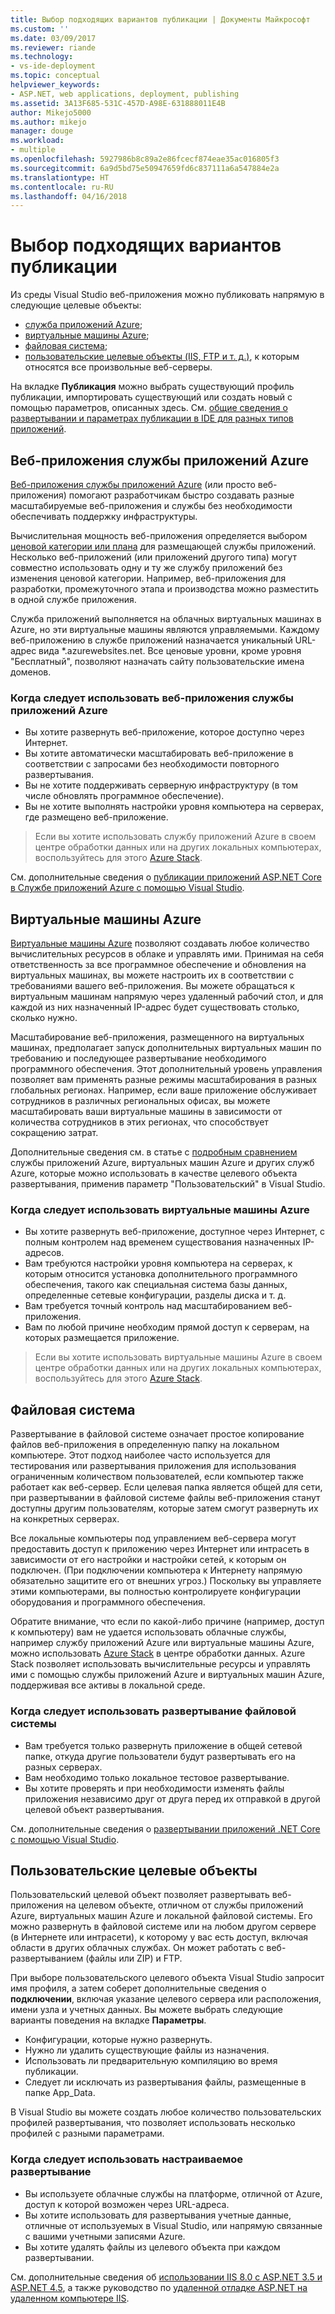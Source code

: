 ```yaml
---
title: Выбор подходящих вариантов публикации | Документы Майкрософт
ms.custom: ''
ms.date: 03/09/2017
ms.reviewer: riande
ms.technology:
- vs-ide-deployment
ms.topic: conceptual
helpviewer_keywords:
- ASP.NET, web applications, deployment, publishing
ms.assetid: 3A13F685-531C-457D-A98E-631888011E4B
author: Mikejo5000
ms.author: mikejo
manager: douge
ms.workload:
- multiple
ms.openlocfilehash: 5927986b8c89a2e86fcecf874eae35ac016805f3
ms.sourcegitcommit: 6a9d5bd75e50947659fd6c837111a6a547884e2a
ms.translationtype: HT
ms.contentlocale: ru-RU
ms.lasthandoff: 04/16/2018
---
```

# Выбор подходящих вариантов публикации

Из среды Visual Studio веб-приложения можно публиковать напрямую в следующие целевые объекты:

- [служба приложений Azure](#azure-app-service);
- [виртуальные машины Azure](#azure-virtual-machines);
- [файловая система](#file-system);
- [пользовательские целевые объекты (IIS, FTP и т. д.)](#custom-targets), к которым относятся все произвольные веб-серверы.

На вкладке **Публикация** можно выбрать существующий профиль публикации, импортировать существующий или создать новый с помощью параметров, описанных здесь. См. [общие сведения о развертывании и параметрах публикации в IDE для разных типов приложений](../../deployment/deploying-applications-services-and-components.md).

## Веб-приложения службы приложений Azure

[Веб-приложения службы приложений Azure](/azure/app-service/app-service-web-overview) (или просто веб-приложения) помогают разработчикам быстро создавать разные масштабируемые веб-приложения и службы без необходимости обеспечивать поддержку инфраструктуры.

Вычислительная мощность веб-приложения определяется выбором [ценовой категории или плана](/azure/app-service/azure-web-sites-web-hosting-plans-in-depth-overview) для размещающей службы приложений. Несколько веб-приложений (или приложений другого типа) могут совместно использовать одну и ту же службу приложений без изменения ценовой категории. Например, веб-приложения для разработки, промежуточного этапа и производства можно разместить в одной службе приложения.

Служба приложений выполняется на облачных виртуальных машинах в Azure, но эти виртуальные машины являются управляемыми. Каждому веб-приложению в службе приложений назначается уникальный URL-адрес вида \*.azurewebsites.net. Все ценовые уровни, кроме уровня "Бесплатный", позволяют назначать сайту пользовательские имена доменов.

### Когда следует использовать веб-приложения службы приложений Azure

- Вы хотите развернуть веб-приложение, которое доступно через Интернет.
- Вы хотите автоматически масштабировать веб-приложение в соответствии с запросами без необходимости повторного развертывания.
- Вы не хотите поддерживать серверную инфраструктуру (в том числе обновлять программное обеспечение).
- Вы не хотите выполнять настройки уровня компьютера на серверах, где размещено веб-приложение.

> Если вы хотите использовать службу приложений Azure в своем центре обработки данных или на других локальных компьютерах, воспользуйтесь для этого [Azure Stack](https://azure.microsoft.com/overview/azure-stack/).

См. дополнительные сведения о [публикации приложений ASP.NET Core в Службе приложений Azure с помощью Visual Studio](/aspnet/core/tutorials/publish-to-azure-webapp-using-vs).

## Виртуальные машины Azure

[Виртуальные машины Azure](https://azure.microsoft.com/documentation/services/virtual-machines/) позволяют создавать любое количество вычислительных ресурсов в облаке и управлять ими. Принимая на себя ответственность за все программное обеспечение и обновления на виртуальных машинах, вы можете настроить их в соответствии с требованиями вашего веб-приложения. Вы можете обращаться к виртуальным машинам напрямую через удаленный рабочий стол, и для каждой из них назначенный IP-адрес будет существовать столько, сколько нужно.

Масштабирование веб-приложения, размещенного на виртуальных машинах, предполагает запуск дополнительных виртуальных машин по требованию и последующее развертывание необходимого программного обеспечения. Этот дополнительный уровень управления позволяет вам применять разные режимы масштабирования в разных глобальных регионах. Например, если ваше приложение обслуживает сотрудников в различных региональных офисах, вы можете масштабировать ваши виртуальные машины в зависимости от количества сотрудников в этих регионах, что способствует сокращению затрат.

Дополнительные сведения см. в статье с [подробным сравнением](https://azure.microsoft.com/documentation/articles/choose-web-site-cloud-service-vm/) службы приложений Azure, виртуальных машин Azure и других служб Azure, которые можно использовать в качестве целевого объекта развертывания, применив параметр "Пользовательский" в Visual Studio.

### Когда следует использовать виртуальные машины Azure

- Вы хотите развернуть веб-приложение, доступное через Интернет, с полным контролем над временем существования назначенных IP-адресов.
- Вам требуются настройки уровня компьютера на серверах, к которым относится установка дополнительного программного обеспечения, такого как специальная система базы данных, определенные сетевые конфигурации, разделы диска и т. д.
- Вам требуется точный контроль над масштабированием веб-приложения.
- Вам по любой причине необходим прямой доступ к серверам, на которых размещается приложение.

> Если вы хотите использовать виртуальные машины Azure в своем центре обработки данных или на других локальных компьютерах, воспользуйтесь для этого [Azure Stack](https://azure.microsoft.com/overview/azure-stack/).


## Файловая система

Развертывание в файловой системе означает простое копирование файлов веб-приложения в определенную папку на локальном компьютере. Этот подход наиболее часто используется для тестирования или развертывания приложения для использования ограниченным количеством пользователей, если компьютер также работает как веб-сервер. Если целевая папка является общей для сети, при развертывании в файловой системе файлы веб-приложения станут доступны другим пользователям, которые затем смогут развернуть их на конкретных серверах.

Все локальные компьютеры под управлением веб-сервера могут предоставить доступ к приложению через Интернет или интрасеть в зависимости от его настройки и настройки сетей, к которым он подключен. (При подключении компьютера к Интернету напрямую обязательно защитите его от внешних угроз.) Поскольку вы управляете этими компьютерами, вы полностью контролируете конфигурации оборудования и программного обеспечения.

Обратите внимание, что если по какой-либо причине (например, доступ к компьютеру) вам не удается использовать облачные службы, например службу приложений Azure или виртуальные машины Azure, можно использовать [Azure Stack](https://azure.microsoft.com/overview/azure-stack/) в центре обработки данных. Azure Stack позволяет использовать вычислительные ресурсы и управлять ими с помощью службы приложений Azure и виртуальных машин Azure, поддерживая все активы в локальной среде.

### Когда следует использовать развертывание файловой системы

- Вам требуется только развернуть приложение в общей сетевой папке, откуда другие пользователи будут развертывать его на разных серверах.
- Вам необходимо только локальное тестовое развертывание.
- Вы хотите проверять и при необходимости изменять файлы приложения независимо друг от друга перед их отправкой в другой целевой объект развертывания.

См. дополнительные сведения о [развертывании приложений .NET Core с помощью Visual Studio](/dotnet/core/deploying/deploy-with-vs).

## Пользовательские целевые объекты

Пользовательский целевой объект позволяет развертывать веб-приложения на целевом объекте, отличном от службы приложений Azure, виртуальных машин Azure и локальной файловой системы. Его можно развернуть в файловой системе или на любом другом сервере (в Интернете или интрасети), к которому у вас есть доступ, включая области в других облачных службах. Он может работать с веб-развертыванием (файлы или ZIP) и FTP.

При выборе пользовательского целевого объекта Visual Studio запросит имя профиля, а затем соберет дополнительные сведения о **подключении**, включая указание целевого сервера или расположения, имени узла и учетных данных. Вы можете выбрать следующие варианты поведения на вкладке **Параметры**.

- Конфигурации, которые нужно развернуть.
- Нужно ли удалить существующие файлы из назначения.
- Использовать ли предварительную компиляцию во время публикации.
- Следует ли исключать из развертывания файлы, размещенные в папке App_Data.

В Visual Studio вы можете создать любое количество пользовательских профилей развертывания, что позволяет использовать несколько профилей с разными параметрами.

### Когда следует использовать настраиваемое развертывание

- Вы используете облачные службы на платформе, отличной от Azure, доступ к которой возможен через URL-адреса.
- Вы хотите использовать для развертывания учетные данные, отличные от используемых в Visual Studio, или напрямую связанные с вашими учетными записями Azure.
- Вы хотите удалять файлы из целевого объекта при каждом развертывании.

См. дополнительные сведения об [использовании IIS 8.0 с ASP.NET 3.5 и ASP.NET 4.5](/iis/get-started/whats-new-in-iis-8/iis-80-using-aspnet-35-and-aspnet-45), а также руководство по [удаленной отладке ASP.NET на удаленном компьютере IIS](../../debugger/remote-debugging-aspnet-on-a-remote-iis-7-5-computer.md).